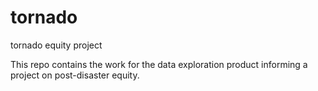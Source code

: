 # tornado
tornado equity project

This repo contains the work for the data exploration product informing a project on post-disaster equity. 
